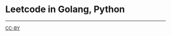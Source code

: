 # Leetcode in Golang, Python




--------------------------------------------

[CC-BY](http://opendefinition.org/licenses/cc-by/)

